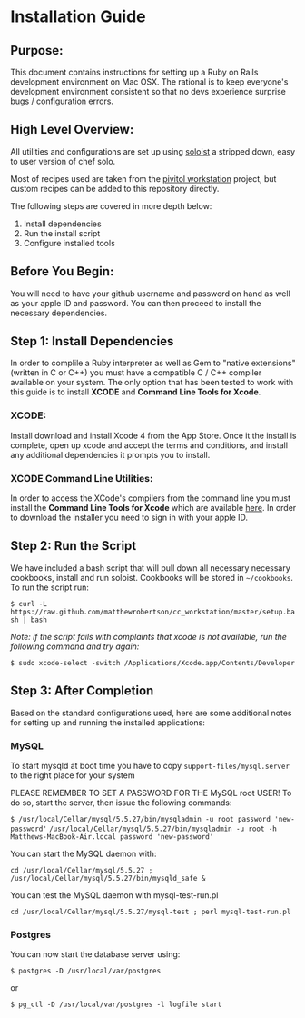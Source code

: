 # Installation Guide

## Purpose:

This document contains instructions for setting up a Ruby on Rails development environment on Mac OSX. The rational is to keep everyone's development environment consistent so that no devs experience surprise bugs / configuration errors.

## High Level Overview:

All utilities and configurations are set up using [soloist](https://github.com/mkocher/soloist) a stripped down, easy to user version of chef solo.

Most of recipes used are taken from the [pivitol workstation](https://github.com/pivotal/pivotal_workstation) project, but custom recipes can be added to this repository directly.

The following steps are covered in more depth below:

1. Install dependencies
2. Run the install script
3. Configure installed tools

## Before You Begin:

You will need to have your github username and password on hand as well as your apple ID and password. You can then proceed to install the necessary dependencies.

## Step 1: Install Dependencies

In order to complile a Ruby interpreter as well as Gem to "native extensions" (written in C or C++) you must have a compatible C / C++ compiler available on your system. The only option that has been tested to work with this guide is to install __XCODE__ and __Command Line Tools for Xcode__.

### XCODE:

Install download and install Xcode 4 from the App Store. Once it the install is complete, open up xcode and accept the terms and conditions, and install any additional dependencies it prompts you to install.

### XCODE Command Line Utilities:

In order to access the XCode's compilers from the command line you must install the __Command Line Tools for Xcode__ which are available [here](https://daw.apple.com/cgi-bin/WebObjects/DSAuthWeb.woa/wa/login?appIdKey=d4f7d769c2abecc664d0dadfed6a67f943442b5e9c87524d4587a95773750cea&path=%2F%2Fdownloads%2Findex.action). In order to download the installer you need to sign in with your apple ID.

## Step 2: Run the Script

We have included a bash script that will pull down all necessary necessary cookbooks, install and run soloist. Cookbooks will be stored in `~/cookbooks`. To run the script run:

`$ curl -L https://raw.github.com/matthewrobertson/cc_workstation/master/setup.bash | bash`

_Note: if the script fails with complaints that xcode is not available, run the following command and try again:_

`$ sudo xcode-select -switch /Applications/Xcode.app/Contents/Developer`

## Step 3: After Completion

Based on the standard configurations used, here are some additional notes for setting up and running the installed applications:

### MySQL

To start mysqld at boot time you have to copy `support-files/mysql.server` to the right place for your system

PLEASE REMEMBER TO SET A PASSWORD FOR THE MySQL root USER! To do so, start the server, then issue the following commands:

`$ /usr/local/Cellar/mysql/5.5.27/bin/mysqladmin -u root password 'new-password'`
`/usr/local/Cellar/mysql/5.5.27/bin/mysqladmin -u root -h Matthews-MacBook-Air.local password 'new-password'`

You can start the MySQL daemon with:

`cd /usr/local/Cellar/mysql/5.5.27 ; /usr/local/Cellar/mysql/5.5.27/bin/mysqld_safe &`

You can test the MySQL daemon with mysql-test-run.pl

`cd /usr/local/Cellar/mysql/5.5.27/mysql-test ; perl mysql-test-run.pl`

### Postgres

You can now start the database server using:

`$ postgres -D /usr/local/var/postgres`

or

`$ pg_ctl -D /usr/local/var/postgres -l logfile start`